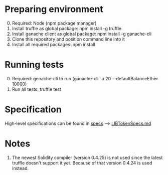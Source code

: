 # Preparing environment
0) Required: Node (npm package manager)
1) Install truffle as global package: npm install -g truffle
2) Install ganache client as global package: npm install -g ganache-cli
3) Clone this repository and position command line into it
4) Install all required packages: npm install

# Running tests
0) Required: genache-cli to run (ganache-cli -a 20 --defaultBalanceEther 10000)
1) Run all tests: truffle test

# Specification
High-level specifications can be found in [specs](../master/specs) --> [LIBTokenSpecs.md](../master/specs/LIBTokenSpecs.md)

# Notes
1) The newest Solidity compiler (version 0.4.25) is not used since the latest truffle doesn't support it yet. Because of that version 0.4.24 is used instead.
